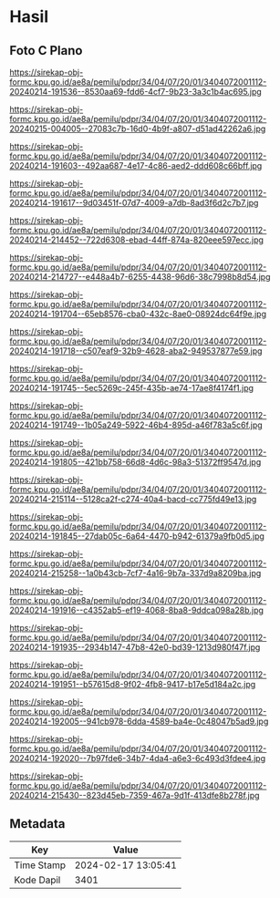 # Hasil

## Foto C Plano

https://sirekap-obj-formc.kpu.go.id/ae8a/pemilu/pdpr/34/04/07/20/01/3404072001112-20240214-191536--8530aa69-fdd6-4cf7-9b23-3a3c1b4ac695.jpg

https://sirekap-obj-formc.kpu.go.id/ae8a/pemilu/pdpr/34/04/07/20/01/3404072001112-20240215-004005--27083c7b-16d0-4b9f-a807-d51ad42262a6.jpg

https://sirekap-obj-formc.kpu.go.id/ae8a/pemilu/pdpr/34/04/07/20/01/3404072001112-20240214-191603--492aa687-4e17-4c86-aed2-ddd608c66bff.jpg

https://sirekap-obj-formc.kpu.go.id/ae8a/pemilu/pdpr/34/04/07/20/01/3404072001112-20240214-191617--9d03451f-07d7-4009-a7db-8ad3f6d2c7b7.jpg

https://sirekap-obj-formc.kpu.go.id/ae8a/pemilu/pdpr/34/04/07/20/01/3404072001112-20240214-214452--722d6308-ebad-44ff-874a-820eee597ecc.jpg

https://sirekap-obj-formc.kpu.go.id/ae8a/pemilu/pdpr/34/04/07/20/01/3404072001112-20240214-214727--e448a4b7-6255-4438-96d6-38c7998b8d54.jpg

https://sirekap-obj-formc.kpu.go.id/ae8a/pemilu/pdpr/34/04/07/20/01/3404072001112-20240214-191704--65eb8576-cba0-432c-8ae0-08924dc64f9e.jpg

https://sirekap-obj-formc.kpu.go.id/ae8a/pemilu/pdpr/34/04/07/20/01/3404072001112-20240214-191718--c507eaf9-32b9-4628-aba2-949537877e59.jpg

https://sirekap-obj-formc.kpu.go.id/ae8a/pemilu/pdpr/34/04/07/20/01/3404072001112-20240214-191745--5ec5269c-245f-435b-ae74-17ae8f4174f1.jpg

https://sirekap-obj-formc.kpu.go.id/ae8a/pemilu/pdpr/34/04/07/20/01/3404072001112-20240214-191749--1b05a249-5922-46b4-895d-a46f783a5c6f.jpg

https://sirekap-obj-formc.kpu.go.id/ae8a/pemilu/pdpr/34/04/07/20/01/3404072001112-20240214-191805--421bb758-66d8-4d6c-98a3-51372ff9547d.jpg

https://sirekap-obj-formc.kpu.go.id/ae8a/pemilu/pdpr/34/04/07/20/01/3404072001112-20240214-215114--5128ca2f-c274-40a4-bacd-cc775fd49e13.jpg

https://sirekap-obj-formc.kpu.go.id/ae8a/pemilu/pdpr/34/04/07/20/01/3404072001112-20240214-191845--27dab05c-6a64-4470-b942-61379a9fb0d5.jpg

https://sirekap-obj-formc.kpu.go.id/ae8a/pemilu/pdpr/34/04/07/20/01/3404072001112-20240214-215258--1a0b43cb-7cf7-4a16-9b7a-337d9a8209ba.jpg

https://sirekap-obj-formc.kpu.go.id/ae8a/pemilu/pdpr/34/04/07/20/01/3404072001112-20240214-191916--c4352ab5-ef19-4068-8ba8-9ddca098a28b.jpg

https://sirekap-obj-formc.kpu.go.id/ae8a/pemilu/pdpr/34/04/07/20/01/3404072001112-20240214-191935--2934b147-47b8-42e0-bd39-1213d980f47f.jpg

https://sirekap-obj-formc.kpu.go.id/ae8a/pemilu/pdpr/34/04/07/20/01/3404072001112-20240214-191951--b57615d8-9f02-4fb8-9417-b17e5d184a2c.jpg

https://sirekap-obj-formc.kpu.go.id/ae8a/pemilu/pdpr/34/04/07/20/01/3404072001112-20240214-192005--941cb978-6dda-4589-ba4e-0c48047b5ad9.jpg

https://sirekap-obj-formc.kpu.go.id/ae8a/pemilu/pdpr/34/04/07/20/01/3404072001112-20240214-192020--7b97fde6-34b7-4da4-a6e3-6c493d3fdee4.jpg

https://sirekap-obj-formc.kpu.go.id/ae8a/pemilu/pdpr/34/04/07/20/01/3404072001112-20240214-215430--823d45eb-7359-467a-9d1f-413dfe8b278f.jpg


## Metadata

| Key        | Value               |
| ---------- | ------------------- |
| Time Stamp | 2024-02-17 13:05:41 |
| Kode Dapil | 3401                |



